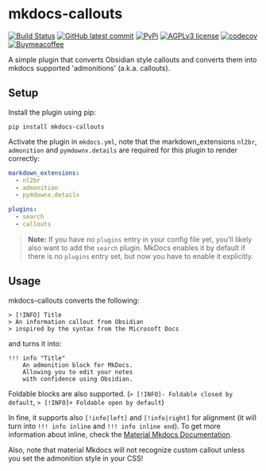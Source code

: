 # mkdocs-callouts
[![Build Status](https://img.shields.io/github/workflow/status/sondregronas/mkdocs-callouts/CI)](https://github.com/sondregronas/mkdocs-callouts/)
[![GitHub latest commit](https://img.shields.io/github/last-commit/sondregronas/mkdocs-callouts)](https://github.com/sondregronas/mkdocs-callouts/commit/)
[![PyPi](https://img.shields.io/pypi/v/mkdocs-callouts)](https://pypi.org/project/mkdocs-callouts/)
[![AGPLv3 license](https://img.shields.io/github/license/sondregronas/mkdocs-callouts)](https://www.gnu.org/licenses/agpl-3.0.en.html)
[![codecov](https://codecov.io/gh/sondregronas/mkdocs-callouts/branch/main/graph/badge.svg?token=N5IDI7Q4NZ)](https://codecov.io/gh/sondregronas/mkdocs-callouts)
[![Buymeacoffee](https://badgen.net/badge/icon/buymeacoffee?icon=buymeacoffee&label)](https://www.buymeacoffee.com/u92RMis)

A simple plugin that converts Obsidian style callouts and converts them into mkdocs supported 'admonitions' (a.k.a. callouts).

## Setup
Install the plugin using pip:

`pip install mkdocs-callouts`

Activate the plugin in `mkdocs.yml`, note that the markdown_extensions `nl2br`, `admonition` and `pymdownx.details` are required for this plugin to render correctly:

```yaml
markdown_extensions:
  - nl2br
  - admonition
  - pymdownx.details

plugins:
  - search
  - callouts
```

> **Note:** If you have no `plugins` entry in your config file yet, you'll likely also want to add the `search` plugin. MkDocs enables it by default if there is no `plugins` entry set, but now you have to enable it explicitly.

## Usage
mkdocs-callouts converts the following:
```
> [!INFO] Title
> An information callout from Obsidian
> inspired by the syntax from the Microsoft Docs
```
and turns it into:
```
!!! info "Title"
    An admonition block for MkDocs.
    Allowing you to edit your notes
    with confidence using Obsidian.
```

Foldable blocks are also supported. (`> [!INFO]- Foldable closed by default`, `> [!INFO]+ Foldable open by default`)

In fine, it supports also `[!info|left]` and `[!info|right]` for alignment (it will turn into `!!! info inline` and `!!! info inline end`). To get more information about inline, check the [Material Mkdocs Documentation](https://squidfunk.github.io/mkdocs-material/reference/admonitions/#inline-blocks).

Also, note that material Mkdocs will not recognize custom callout unless you set the admonition style in your CSS!